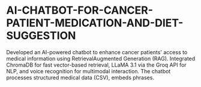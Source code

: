 # AI-CHATBOT-FOR-CANCER-PATIENT-MEDICATION-AND-DIET-SUGGESTION
Developed an AI-powered chatbot to enhance cancer patients' access to medical information using RetrievalAugmented Generation (RAG). Integrated ChromaDB for fast vector-based retrieval, LLaMA 3.1 via the Groq API for NLP, and voice recognition for multimodal interaction. The chatbot processes structured medical data (CSV), embeds phrases.

